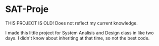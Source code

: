 # SAT-Proje

THIS PROJECT IS OLD! Does not reflect my current knowledge.

I made this little project for System Analisis and Design class in like two days.
I didn't know about inheriting at that time, so not the best code.
